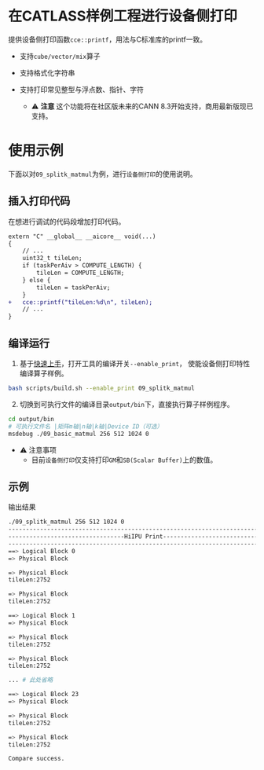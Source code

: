 # 在CATLASS样例工程进行设备侧打印

提供设备侧打印函数`cce::printf`，用法与C标准库的printf一致。

- 支持`cube/vector/mix`算子
- 支持格式化字符串
- 支持打印常见整型与浮点数、指针、字符

  - ⚠️ **注意** 这个功能将在社区版未来的CANN 8.3开始支持，商用最新版现已支持。

# 使用示例

下面以对`09_splitk_matmul`为例，进行`设备侧打印`的使用说明。

## 插入打印代码

在想进行调试的代码段增加打印代码。

```diff
extern "C" __global__ __aicore__ void(...)
{
    // ...
    uint32_t tileLen;
    if (taskPerAiv > COMPUTE_LENGTH) {
        tileLen = COMPUTE_LENGTH;
    } else {
        tileLen = taskPerAiv;
    }
+   cce::printf("tileLen:%d\n", tileLen);
    // ...
}
```

## 编译运行

1. 基于[快速上手](../../README.md#快速上手)，打开工具的编译开关`--enable_print`， 使能设备侧打印特性编译算子样例。

```bash
bash scripts/build.sh --enable_print 09_splitk_matmul
```

2. 切换到可执行文件的编译目录`output/bin`下，直接执行算子样例程序。

```bash
cd output/bin
# 可执行文件名 |矩阵m轴|n轴|k轴|Device ID（可选）
msdebug ./09_basic_matmul 256 512 1024 0
```
- ⚠ 注意事项
  - 目前`设备侧打印`仅支持打印`GM`和`SB(Scalar Buffer)`上的数值。
## 示例

输出结果

```bash
./09_splitk_matmul 256 512 1024 0
-----------------------------------------------------------------------------
---------------------------------HiIPU Print---------------------------------
-----------------------------------------------------------------------------
==> Logical Block 0
=> Physical Block

=> Physical Block
tileLen:2752

=> Physical Block
tileLen:2752

==> Logical Block 1
=> Physical Block

=> Physical Block
tileLen:2752

=> Physical Block
tileLen:2752

... # 此处省略

==> Logical Block 23
=> Physical Block

=> Physical Block
tileLen:2752

=> Physical Block
tileLen:2752

Compare success.
```
